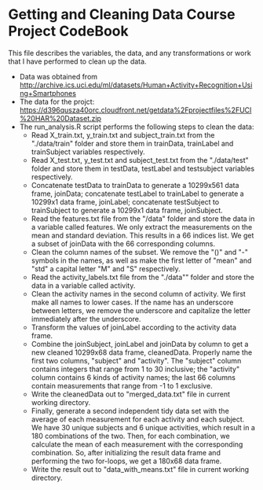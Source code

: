 # Getting and Cleaning Data Course Project CodeBook

This file describes the variables, the data, and any transformations or work that I have performed to clean up the data.

- Data was obtained from
	http://archive.ics.uci.edu/ml/datasets/Human+Activity+Recognition+Using+Smartphones
- The data for the projct:
    https://d396qusza40orc.cloudfront.net/getdata%2Fprojectfiles%2FUCI%20HAR%20Dataset.zip
- The run_analysis.R script performs the following steps to clean the data:
	- Read X_train.txt, y_train.txt and subject_train.txt from the "./data/train" folder and store them in trainData, trainLabel and trainSubject variables respectively.
	- Read X_test.txt, y_test.txt and subject_test.txt from the "./data/test" folder and store them in testData, testLabel and testsubject variables respectively.
    - Concatenate testData to trainData to generate a 10299x561 data frame, joinData; concatenate testLabel to trainLabel to generate a 10299x1 data frame, joinLabel; concatenate testSubject to trainSubject to generate a 10299x1 data frame, joinSubject.
    - Read the features.txt file from the "/data" folder and store the data in a variable called features. We only extract the measurements on the mean and standard deviation. This results in a 66 indices list. We get a subset of joinData with the 66 corresponding columns.
    - Clean the column names of the subset. We remove the "()" and "-" symbols in the names, as well as make the first letter of "mean" and "std" a capital letter "M" and "S" respectively.
    - Read the activity_labels.txt file from the "./data"" folder and store the data in a variable called activity.
    - Clean the activity names in the second column of activity. We first make all names to lower cases. If the name has an underscore between letters, we remove the underscore and capitalize the letter immediately after the underscore.
    - Transform the values of joinLabel according to the activity data frame.
    - Combine the joinSubject, joinLabel and joinData by column to get a new cleaned 10299x68 data frame, cleanedData. Properly name the first two columns, "subject" and "activity". The "subject" column contains integers that range from 1 to 30 inclusive; the "activity" column contains 6 kinds of activity names; the last 66 columns contain measurements that range from -1 to 1 exclusive.
    - Write the cleanedData out to "merged_data.txt" file in current working directory.
    - Finally, generate a second independent tidy data set with the average of each measurement for each activity and each subject. We have 30 unique subjects and 6 unique activities, which result in a 180 combinations of the two. Then, for each combination, we calculate the mean of each measurement with the corresponding combination. So, after initializing the result data frame and performing the two for-loops, we get a 180x68 data frame.
    - Write the result out to "data_with_means.txt" file in current working directory.
